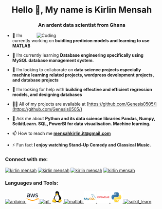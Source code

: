 <h1 align="center">Hello 👋, My name is Kirlin Mensah</h1>
<h3 align="center">An ardent data scientist from Ghana</h3>
<img align="right" alt="Coding" width="400" src="https://gifdb.com/images/high/programming-window-coding-hello-world-nezfipv95sibsnvo.webp">


- 🔭 I’m currently working on **buidling predicion models and learning to use MATLAB**

- 🌱 I’m currently learning **Database engineering specifically using MySQL database management system.**

- 👯 I’m looking to collaborate on **data science projects especially machine learning related projects, wordpress development projects, and database projects**

- 🤝 I’m looking for help with **building effective and efficient regression models, and designing databases**

- 👨‍💻 All of my projects are available at [https://github.com/Genesis0505/](https://github.com/Genesis0505/)

- 💬 Ask me about **Python and its data science libraries Pandas, Numpy, ScikitLearn. SQL, PowerBI for data visualisation. Machine learning.**

- 📫 How to reach me **mensahkirlin.it@gmail.com**

- ⚡ Fun fact **I enjoy watching Stand-Up Comedy and Classical Music.**

<h3 align="left">Connect with me:</h3>
<p align="left">
<a href="https://linkedin.com/in/kirlin mensah" target="blank"><img align="center" src="https://raw.githubusercontent.com/rahuldkjain/github-profile-readme-generator/master/src/images/icons/Social/linked-in-alt.svg" alt="kirlin mensah" height="30" width="40" /></a>
<a href="https://kaggle.com/kirlin mensah" target="blank"><img align="center" src="https://raw.githubusercontent.com/rahuldkjain/github-profile-readme-generator/master/src/images/icons/Social/kaggle.svg" alt="kirlin mensah" height="30" width="40" /></a>
<a href="https://fb.com/kirlin mensah" target="blank"><img align="center" src="https://raw.githubusercontent.com/rahuldkjain/github-profile-readme-generator/master/src/images/icons/Social/facebook.svg" alt="kirlin mensah" height="30" width="40" /></a>
<a href="https://instagram.com/kirlin mensah" target="blank"><img align="center" src="https://raw.githubusercontent.com/rahuldkjain/github-profile-readme-generator/master/src/images/icons/Social/instagram.svg" alt="kirlin mensah" height="30" width="40" /></a>
</p>

<h3 align="left">Languages and Tools:</h3>
<p align="left"> <a href="https://www.arduino.cc/" target="_blank" rel="noreferrer"> <img src="https://cdn.worldvectorlogo.com/logos/arduino-1.svg" alt="arduino" width="40" height="40"/> </a> <a href="https://aws.amazon.com" target="_blank" rel="noreferrer"> <img src="https://raw.githubusercontent.com/devicons/devicon/master/icons/amazonwebservices/amazonwebservices-original-wordmark.svg" alt="aws" width="40" height="40"/> </a> <a href="https://git-scm.com/" target="_blank" rel="noreferrer"> <img src="https://www.vectorlogo.zone/logos/git-scm/git-scm-icon.svg" alt="git" width="40" height="40"/> </a> <a href="https://www.linux.org/" target="_blank" rel="noreferrer"> <img src="https://raw.githubusercontent.com/devicons/devicon/master/icons/linux/linux-original.svg" alt="linux" width="40" height="40"/> </a> <a href="https://www.mathworks.com/" target="_blank" rel="noreferrer"> <img src="https://upload.wikimedia.org/wikipedia/commons/2/21/Matlab_Logo.png" alt="matlab" width="40" height="40"/> </a> <a href="https://www.mysql.com/" target="_blank" rel="noreferrer"> <img src="https://raw.githubusercontent.com/devicons/devicon/master/icons/mysql/mysql-original-wordmark.svg" alt="mysql" width="40" height="40"/> </a> <a href="https://www.oracle.com/" target="_blank" rel="noreferrer"> <img src="https://raw.githubusercontent.com/devicons/devicon/master/icons/oracle/oracle-original.svg" alt="oracle" width="40" height="40"/> </a> <a href="https://www.python.org" target="_blank" rel="noreferrer"> <img src="https://raw.githubusercontent.com/devicons/devicon/master/icons/python/python-original.svg" alt="python" width="40" height="40"/> </a> <a href="https://scikit-learn.org/" target="_blank" rel="noreferrer"> <img src="https://upload.wikimedia.org/wikipedia/commons/0/05/Scikit_learn_logo_small.svg" alt="scikit_learn" width="40" height="40"/> </a> </p>

